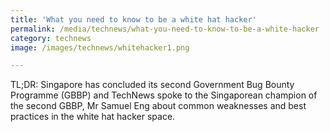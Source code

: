 ```yaml
---
title: 'What you need to know to be a white hat hacker'
permalink: /media/technews/what-you-need-to-know-to-be-a-white-hacker
category: technews
image: /images/technews/whitehacker1.png

---
```


     
TL;DR: Singapore has concluded its second Government Bug Bounty Programme (GBBP) and TechNews spoke to the Singaporean champion of the second GBBP, Mr Samuel Eng about common weaknesses and best practices in the white hat hacker space. 
